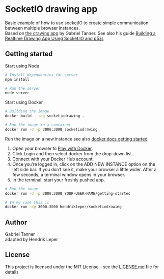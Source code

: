 # SocketIO drawing app

Basic example of how to use socketIO to create simple communication between multiple browser instances.     
Based on [the drawing app](https://github.com/TannerGabriel/DrawingApp) by Gabriel Tanner. See also his guide [Building a Realtime Drawing App Using Socket.IO and p5.js ](https://gabrieltanner.org/blog/realtime-drawing-app)

## Getting started

Start using Node

```bash
# Install dependencies for server
npm install

# Run the server
node server
```

Start using Docker    

```bash
# Building the image
docker build --tag socketiodrawing .

# Run the image in a container
docker run -d -p 3000:3000 socketiodrawing
```

Run the image on a new instance
see also [docker docs getting started](https://docs.docker.com/get-started/)

1. Open your browser to [Play with Docker](https://labs.play-with-docker.com/).
2. Click Login and then select docker from the drop-down list.
3. Connect with your Docker Hub account.
4. Once you’re logged in, click on the ADD NEW INSTANCE option on the left side bar. If you don’t see it, make your browser a little wider. After a few seconds, a terminal window opens in your browser.
5. In the terminal, start your freshly pushed app.

```bash
# Run the image
docker run -d -p 3000:3000 YOUR-USER-NAME/getting-started

# In my case this is
docker run -dp 3000:3000 hendrikleper/socketiodrawing
```

## Author

Gabriel Tanner   
adapted by Hendrik Leper


## License

This project is licensed under the MIT License - see the [LICENSE.md](LICENSE) file for details
